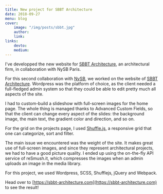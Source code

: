 ```yaml
---
title: New project for SBBT Architecture
date: 2018-09-27
menu: blog
cover:
    image: "/img/posts/sbbt.jpg"
    author:
    link:
links:
    devto:
    medium:
---
```

I've developped the new website for [SBBT Architecture](https://sbbt-architecture.com/), an architectural firm, in collaboration with NySB Paris.

<!--more-->

For this second collaboration with [NySB](https://nysb.paris), we worked on the website of [SBBT Architecture](https://sbbt-architecture.com/). Wordpress was the platform of choice, as the client needed a full-fledged admin system so that they could be able to edit pretty much all aspects of the site.

I had to custom-build a slideshow with full-screen images for the home page. The whole thing is managed thanks to Advanced Custom Fields, so that the client can change every aspect of the slides: the background image, the main text, the gradient color and direction, and so on.

For the grid on the projects page, I used [Shuffle.js](https://vestride.github.io/Shuffle/), a responsive grid that one can categorize, sort and filter.

The main issue we encountered was the weight of the site. It makes great use of full-screen images, and since they represent architectural projects, we had to have a good picture quality. I ended up using the on-the-fly API service of reSmush.it, which compresses the images when an admin uploads an image in the media library.

For this project, we used Wordpress, SCSS, Shufflejs, jQuery and Webpack.

Head over to [https://sbbt-architecture.com](https://sbbt-architecture.com) to see the result!
